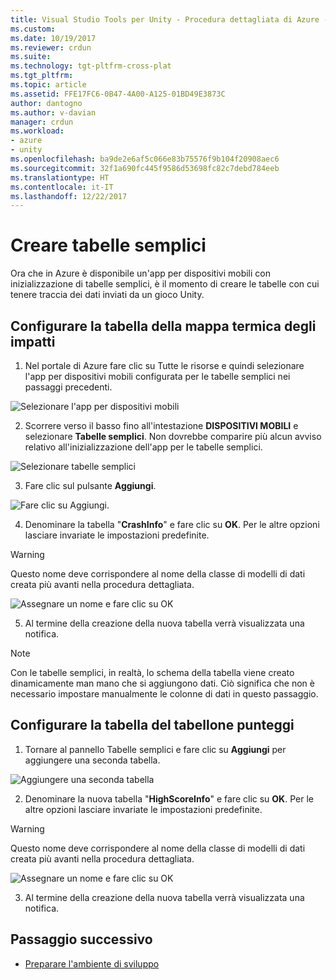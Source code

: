 ```yaml
---
title: Visual Studio Tools per Unity - Procedura dettagliata di Azure - Impostazione | Microsoft Docs
ms.custom: 
ms.date: 10/19/2017
ms.reviewer: crdun
ms.suite: 
ms.technology: tgt-pltfrm-cross-plat
ms.tgt_pltfrm: 
ms.topic: article
ms.assetid: FFE17FC6-0B47-4A00-A125-01BD49E3873C
author: dantogno
ms.author: v-davian
manager: crdun
ms.workload:
- azure
- unity
ms.openlocfilehash: ba9de2e6af5c066e83b75576f9b104f20908aec6
ms.sourcegitcommit: 32f1a690fc445f9586d53698fc82c7debd784eeb
ms.translationtype: HT
ms.contentlocale: it-IT
ms.lasthandoff: 12/22/2017
---
```

# <a name="create-easy-tables"></a>Creare tabelle semplici

Ora che in Azure è disponibile un'app per dispositivi mobili con inizializzazione di tabelle semplici, è il momento di creare le tabelle con cui tenere traccia dei dati inviati da un gioco Unity.

## <a name="setup-the-crash-heatmap-table"></a>Configurare la tabella della mappa termica degli impatti

1. Nel portale di Azure fare clic su Tutte le risorse e quindi selezionare l'app per dispositivi mobili configurata per le tabelle semplici nei passaggi precedenti.

  ![Selezionare l'app per dispositivi mobili](media/vstu_azure-setup-table-schema-image1.png)

2. Scorrere verso il basso fino all'intestazione **DISPOSITIVI MOBILI** e selezionare **Tabelle semplici**. Non dovrebbe comparire più alcun avviso relativo all'inizializzazione dell'app per le tabelle semplici.  

  ![Selezionare tabelle semplici](media/vstu_azure-setup-table-schema-image2.png)

3. Fare clic sul pulsante **Aggiungi**.

  ![Fare clic su Aggiungi.](media/vstu_azure-setup-table-schema-image3.png)

4. Denominare la tabella "**CrashInfo**" e fare clic su **OK**. Per le altre opzioni lasciare invariate le impostazioni predefinite.

  > [!WARNING]
  > Questo nome deve corrispondere al nome della classe di modelli di dati creata più avanti nella procedura dettagliata.

  ![Assegnare un nome e fare clic su OK](media/vstu_azure-setup-table-schema-image4.png)

5. Al termine della creazione della nuova tabella verrà visualizzata una notifica.

> [!NOTE]
> Con le tabelle semplici, in realtà, lo schema della tabella viene creato dinamicamente man mano che si aggiungono dati. Ciò significa che non è necessario impostare manualmente le colonne di dati in questo passaggio.

## <a name="setup-the-leaderboard-table"></a>Configurare la tabella del tabellone punteggi

1. Tornare al pannello Tabelle semplici e fare clic su **Aggiungi** per aggiungere una seconda tabella.

  ![Aggiungere una seconda tabella](media/vstu_azure-setup-table-schema-image10.png)

2. Denominare la nuova tabella "**HighScoreInfo**" e fare clic su **OK**. Per le altre opzioni lasciare invariate le impostazioni predefinite.

  > [!WARNING]
  > Questo nome deve corrispondere al nome della classe di modelli di dati creata più avanti nella procedura dettagliata.

  ![Assegnare un nome e fare clic su OK](media/vstu_azure-setup-table-schema-image11.png)

3. Al termine della creazione della nuova tabella verrà visualizzata una notifica.


## <a name="next-step"></a>Passaggio successivo

* [Preparare l'ambiente di sviluppo](visual-studio-tools-for-unity-azure-prepare.md)
